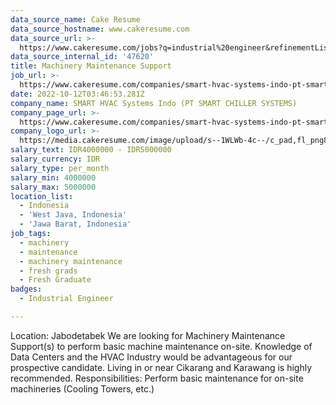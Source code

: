 ```yaml
---
data_source_name: Cake Resume
data_source_hostname: www.cakeresume.com
data_source_url: >-
  https://www.cakeresume.com/jobs?q=industrial%20engineer&refinementList%5Blang_name%5D%5B0%5D=English&refinementList%5Bsalary_type%5D=per_year
data_source_internal_id: '47620'
title: Machinery Maintenance Support
job_url: >-
  https://www.cakeresume.com/companies/smart-hvac-systems-indo-pt-smart-chiller-systems/jobs/machinery-maintenance-support
date: 2022-10-12T03:46:53.281Z
company_name: SMART HVAC Systems Indo (PT SMART CHILLER SYSTEMS)
company_page_url: >-
  https://www.cakeresume.com/companies/smart-hvac-systems-indo-pt-smart-chiller-systems
company_logo_url: >-
  https://media.cakeresume.com/image/upload/s--1WLWb-4c--/c_pad,fl_png8,h_200,w_200/v1664443971/ps8hpjxcvuis3twwusw1.png
salary_text: IDR4000000 - IDR5000000
salary_currency: IDR
salary_type: per_month
salary_min: 4000000
salary_max: 5000000
location_list:
  - Indonesia
  - 'West Java, Indonesia'
  - 'Jawa Barat, Indonesia'
job_tags:
  - machinery
  - maintenance
  - machinery maintenance
  - fresh grads
  - Fresh Graduate
badges:
  - Industrial Engineer

---
```


Location: Jabodetabek We are looking for Machinery Maintenance Support(s) to perform basic machine maintenance on-site. Knowledge of Data Centers and the HVAC Industry would be advantageous for our prospective candidate. Living in or near Cikarang and Karawang is highly recommended. Responsibilities: Perform basic maintenance for on-site machineries (Cooling Towers, etc.)